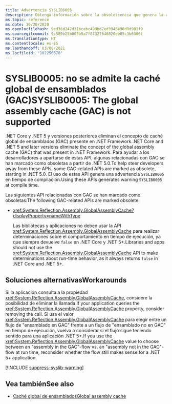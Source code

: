 ```yaml
---
title: Advertencia SYSLIB0005
description: Obtenga información sobre la obsolescencia que genera la advertencia en tiempo de compilación SYSLIB0005.
ms.topic: reference
ms.date: 10/20/2020
ms.openlocfilehash: 9ed36d247d31bcebc499bd7ed3945490d9d901f9
ms.sourcegitcommit: 9c589b25b005b9a7f87327646020eb85c3b6306f
ms.translationtype: HT
ms.contentlocale: es-ES
ms.lasthandoff: 03/06/2021
ms.locfileid: "102256378"
---
```

# <a name="syslib0005-the-global-assembly-cache-gac-is-not-supported"></a><span data-ttu-id="5d3fa-103">SYSLIB0005: no se admite la caché global de ensamblados (GAC)</span><span class="sxs-lookup"><span data-stu-id="5d3fa-103">SYSLIB0005: The global assembly cache (GAC) is not supported</span></span>

<span data-ttu-id="5d3fa-104">.NET Core y .NET 5 y versiones posteriores eliminan el concepto de caché global de ensamblados (GAC) presente en .NET Framework.</span><span class="sxs-lookup"><span data-stu-id="5d3fa-104">.NET Core and .NET 5 and later versions eliminate the concept of the global assembly cache (GAC) that was present in .NET Framework.</span></span> <span data-ttu-id="5d3fa-105">Para ayudar a los desarrolladores a apartarse de estas API, algunas relacionadas con GAC se han marcado como obsoletas a partir de .NET 5.0.</span><span class="sxs-lookup"><span data-stu-id="5d3fa-105">To help steer developers away from these APIs, some GAC-related APIs are marked as obsolete, starting in .NET 5.0.</span></span> <span data-ttu-id="5d3fa-106">El uso de estas API genera una advertencia `SYSLIB0005` en tiempo de compilación.</span><span class="sxs-lookup"><span data-stu-id="5d3fa-106">Using these APIs generates warning `SYSLIB0005` at compile time.</span></span>

<span data-ttu-id="5d3fa-107">Las siguientes API relacionadas con GAC se han marcado como obsoletas:</span><span class="sxs-lookup"><span data-stu-id="5d3fa-107">The following GAC-related APIs are marked obsolete:</span></span>

- <xref:System.Reflection.Assembly.GlobalAssemblyCache?displayProperty=nameWithType>

  <span data-ttu-id="5d3fa-108">Las bibliotecas y aplicaciones no deben usar la API <xref:System.Reflection.Assembly.GlobalAssemblyCache> para realizar determinaciones sobre el comportamiento en tiempo de ejecución, ya que siempre devuelve `false` en .NET Core y .NET 5+.</span><span class="sxs-lookup"><span data-stu-id="5d3fa-108">Libraries and apps should not use the <xref:System.Reflection.Assembly.GlobalAssemblyCache> API to make determinations about run-time behavior, as it always returns `false` in .NET Core and .NET 5+.</span></span>

## <a name="workarounds"></a><span data-ttu-id="5d3fa-109">Soluciones alternativas</span><span class="sxs-lookup"><span data-stu-id="5d3fa-109">Workarounds</span></span>

<span data-ttu-id="5d3fa-110">Si la aplicación consulta a la propiedad <xref:System.Reflection.Assembly.GlobalAssemblyCache>, considere la posibilidad de eliminar la llamada.</span><span class="sxs-lookup"><span data-stu-id="5d3fa-110">If your application queries the <xref:System.Reflection.Assembly.GlobalAssemblyCache> property, consider removing the call.</span></span> <span data-ttu-id="5d3fa-111">Si usa el valor <xref:System.Reflection.Assembly.GlobalAssemblyCache> para elegir entre un flujo de "ensamblado en GAC" frente a un flujo de "ensamblado no en GAC" en tiempo de ejecución, vuelva a considerar si el flujo sigue teniendo sentido para una aplicación .NET 5+.</span><span class="sxs-lookup"><span data-stu-id="5d3fa-111">If you use the <xref:System.Reflection.Assembly.GlobalAssemblyCache> value to choose between an "assembly in the GAC"-flow vs. an "assembly not in the GAC"-flow at run time, reconsider whether the flow still makes sense for a .NET 5+ application.</span></span>

[!INCLUDE [suppress-syslib-warning](../../../../includes/suppress-syslib-warning.md)]

## <a name="see-also"></a><span data-ttu-id="5d3fa-112">Vea también</span><span class="sxs-lookup"><span data-stu-id="5d3fa-112">See also</span></span>

- [<span data-ttu-id="5d3fa-113">Caché global de ensamblados</span><span class="sxs-lookup"><span data-stu-id="5d3fa-113">Global assembly cache</span></span>](../../../framework/app-domains/gac.md)
